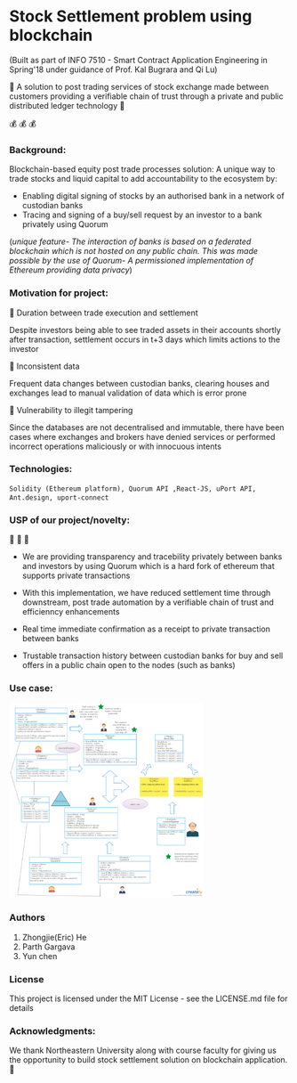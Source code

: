  # Stock Settlement problem using blockchain


 (Built as part of INFO 7510 - Smart Contract Application Engineering in Spring'18 under guidance of Prof. Kal Bugrara and Qi Lu)
 
 
:small_red_triangle:   A solution to post trading services of stock exchange made between customers providing a verifiable chain of trust through a private and public distributed ledger technology :small_red_triangle:
 
 
 :moneybag:  :moneybag:  :moneybag:

### Background:
Blockchain-based equity post trade processes solution: A unique way to trade stocks and liquid capital to add accountability to the ecosystem by:
- Enabling digital signing of stocks by an authorised bank in a network of custodian banks
- Tracing and signing of a buy/sell request by an investor to a bank privately using Quorum

(*unique feature- The interaction of banks is based on a federated blockchain which is not hosted on any public chain. This was made possible by the use of Quorum- A permissioned implementation of Ethereum providing data privacy*)

### Motivation for project:
 
&#x1F536; Duration between trade execution and settlement

Despite investors being able to see traded assets in their accounts shortly after transaction, settlement occurs in t+3 days which limits actions to the investor


&#x1F536; Inconsistent data

Frequent data changes between custodian banks, clearing houses and exchanges lead to manual validation of data which is error prone


&#x1F536; Vulnerability to illegit tampering

Since the databases are not decentralised and immutable, there have been cases where exchanges and brokers have denied services or performed incorrect operations maliciously or with innocuous intents 


### Technologies:
```
Solidity (Ethereum platform), Quorum API ,React-JS, uPort API, Ant.design, uport-connect
```
### USP of our project/novelty:
:star2: :star2: :star2:
- We are providing transparency and tracebility privately between banks and investors by using Quorum which is a hard fork of ethereum that supports private transactions

- With this implementation, we have reduced settlement time through downstream, post trade automation by a verifiable chain of trust and efficienncy enhancements

- Real time immediate confirmation as a receipt to private transaction between banks

- Trustable transaction history between custodian banks for buy and sell offers in a public chain open to the nodes (such as banks) 

### Use case:

<img src="./docs/FinalStockUML.png" width="350px" height="350px"/>




### Authors

1. Zhongjie(Eric) He
2. Parth Gargava
3. Yun chen

### License

This project is licensed under the MIT License - see the LICENSE.md file for details

### Acknowledgments:

We thank Northeastern University along with course faculty for giving us the opportunity to build stock settlement solution on blockchain application. &#x1F34E;



